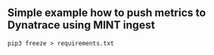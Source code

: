 ## Simple example how to push metrics to Dynatrace using MINT ingest

```
pip3 freeze > requirements.txt
```